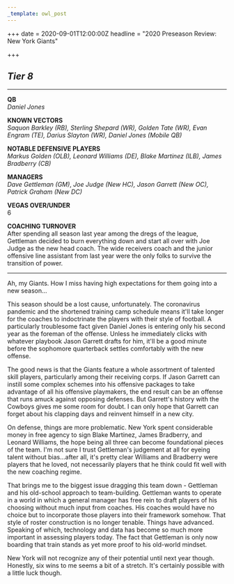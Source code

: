 ```yaml
---
_template: owl_post
---
```


+++
date = 2020-09-01T12:00:00Z
headline = "2020 Preseason Review: New York Giants"

+++
## _Tier 8_

***

**QB**  
_Daniel Jones_

**KNOWN VECTORS**  
_Saquon Barkley (RB), Sterling Shepard (WR), Golden Tate (WR), Evan Engram (TE), Darius Slayton (WR), Daniel Jones (Mobile QB)_

**NOTABLE DEFENSIVE PLAYERS**  
_Markus Golden (OLB), Leonard Williams (DE), Blake Martinez (ILB), James Bradberry (CB)_

**MANAGERS**  
_Dave Gettleman (GM)_, _Joe Judge (New HC), Jason Garrett (New OC), Patrick Graham (New DC)_

**VEGAS OVER/UNDER**  
6

**COACHING TURNOVER**  
After spending all season last year among the dregs of the league, Gettleman decided to burn everything down and start all over with Joe Judge as the new head coach. The wide receivers coach and the junior offensive line assistant from last year were the only folks to survive the transition of power.

***

Ah, my Giants. How I miss having high expectations for them going into a new season...

This season should be a lost cause, unfortunately. The coronavirus pandemic and the shortened training camp schedule means it'll take longer for the coaches to indoctrinate the players with their style of football. A particularly troublesome fact given Daniel Jones is entering only his second year as the foreman of the offense. Unless he immediately clicks with whatever playbook Jason Garrett drafts for him, it'll be a good minute before the sophomore quarterback settles comfortably with the new offense.

The good news is that the Giants feature a whole assortment of talented skill players, particularly among their receiving corps. If Jason Garrett can instill some complex schemes into his offensive packages to take advantage of all his offensive playmakers, the end result can be an offense that runs amuck against opposing defenses. But Garrett's history with the Cowboys gives me some room for doubt. I can only hope that Garrett can forget about his clapping days and reinvent himself in a new city.

On defense, things are more problematic. New York spent considerable money in free agency to sign Blake Martinez, James Bradberry, and Leonard Williams, the hope being all three can become foundational pieces of the team. I'm not sure I trust Gettleman's judgement at all for eyeing talent without bias...after all, it's pretty clear Williams and Bradberry were players that he loved, not necessarily players that he think could fit well with the new coaching regime.

That brings me to the biggest issue dragging this team down - Gettleman and his old-school approach to team-building. Gettleman wants to operate in a world in which a general manager has free rein to draft players of his choosing without much input from coaches. His coaches would have no choice but to incorporate those players into their framework somehow. That style of roster construction is no longer tenable. Things have advanced. Speaking of which, technology and data has become so much more important in assessing players today. The fact that Gettleman is only now boarding that train stands as yet more proof to his old-world mindset.

New York will not recognize any of their potential until next year though. Honestly, six wins to me seems a bit of a stretch. It's certainly possible with a little luck though.
